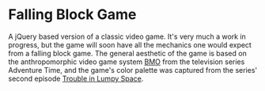 # Falling Block Game
A jQuery based version of a classic video game. It's very much a work in progress, but the game will soon have all the mechanics one would expect from a falling block game. The general aesthetic of the game is based on the anthropomorphic video game system [BMO](https://adventuretime.fandom.com/wiki/BMO) from the television series Adventure Time, and the game's color palette was captured from the series' second episode [Trouble in Lumpy Space](https://www.youtube.com/watch?v=qZTIeqlmzlw).
